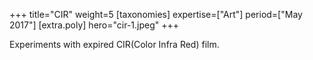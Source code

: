 +++
title="CIR"
weight=5
[taxonomies]
expertise=["Art"]
period=["May 2017"]
[extra.poly]
hero="cir-1.jpeg"
+++

Experiments with expired <abbr>CIR</abbr>(Color Infra Red) film.